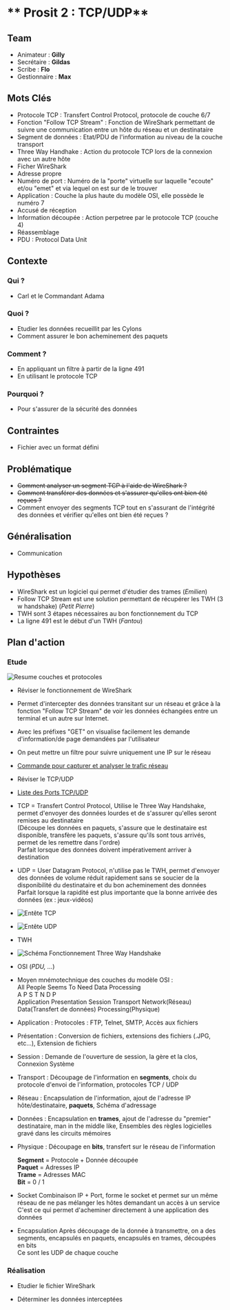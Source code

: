 # ** Prosit 2 : TCP/UDP**

## Team
 * Animateur : **Gilly**
 * Secrétaire : **Gildas**
 * Scribe : **Flo**
 * Gestionnaire : **Max**

## Mots Clés
 * Protocole TCP : Transfert Control Protocol, protocole de couche 6/7
 * Fonction "Follow TCP Stream" : Fonction de WireShark permettant de suivre une communication entre un hôte du réseau et un destinataire
 * Segment de données : Etat/PDU de l'information au niveau de la couche transport
 * Three Way Handhake : Action du protocole TCP lors de la connexion avec un autre hôte
 * Ficher WireShark
 * Adresse propre
 * Numéro de port : Numéro de la "porte" virtuelle sur laquelle "ecoute" et/ou "emet" et via lequel on est sur de le trouver
 * Application : Couche la plus haute du modèle OSI, elle possède le numéro 7
 * Accusé de réception
 * Information découpée : Action perpetree par le protocole TCP (couche 4)
 * Réassemblage
 * PDU : Protocol Data Unit

## Contexte

### Qui ?
 * Carl et le Commandant Adama

### Quoi ?
 * Etudier les données recueillit par les Cylons  
 * Comment assurer le bon acheminement des paquets
  
### Comment ?
 * En appliquant un filtre à partir de la ligne 491  
 * En utilisant le protocole TCP

### Pourquoi ?
 * Pour s'assurer de la sécurité des données

## Contraintes
 * Fichier avec un format défini

## Problématique
 * ~~Comment analyser un segment TCP à l'aide de WireShark ?~~
 * ~~Comment transférer des données et s'assurer qu'elles ont bien été reçues ?~~
 * Comment envoyer des segments TCP tout en s'assurant de l'intégrité des données et vérifier qu'elles ont bien été reçues ?

## Généralisation
 * Communication

## Hypothèses
 * WireShark est un logiciel qui permet d'étudier des trames (*Emilien*)
 * Follow TCP Stream est une solution permettant de récupérer les TWH (3 w handshake) (*Petit Pierre*)
 * TWH sont 3 étapes nécessaires au bon fonctionnement du TCP
 * La ligne 491 est le début d'un TWH (*Fantou*)

## Plan d'action
### Etude

![Resume couches et protocoles](https://scontent-cdt1-1.xx.fbcdn.net/v/t34.0-12/24829099_2051089478504637_1961973267_n.png?oh=8755a5881940a7680b6421b077225641&oe=5A2B2886)

 * Réviser le fonctionnement de WireShark
  * Permet d'intercepter des données transitant sur un réseau et grâce à la fonction "Follow TCP Stream" de voir les données échangées entre un terminal et un autre sur Internet.
  * Avec les préfixes "GET" on visualise facilement les demande d'information/de page demandées par l'utilisateur
  * On peut mettre un filtre pour suivre uniquement une IP sur le réseau
  * [Commande pour capturer et analyser le trafic réseau](https://blog.nicolargo.com/2011/05/capturer-et-analyser-un-trafic-reseau-avec-wireshark.html)

 * Réviser le TCP/UDP
  * [Liste des Ports TCP/UDP](http://www.frameip.com/liste-des-ports-tcp-udp/)
  * TCP = Transfert Control Protocol, Utilise le Three Way Handshake, permet d'envoyer des données lourdes et de s'assurer qu'elles seront remises au destinataire  
  (Découpe les données en paquets, s'assure que le destinataire est disponible, transfère les paquets, s'assure qu'ils sont tous arrivés, permet de les remettre dans l'ordre)  
  Parfait lorsque des données doivent impérativement arriver à destination

  * UDP = User Datagram Protocol, n'utilise pas le TWH, permet d'envoyer des données de volume réduit rapidement sans se soucier de la disponibilité du destinataire et du bon acheminement des données  
  Parfait lorsque la rapidité est plus importante que la bonne arrivée des données (ex : jeux-vidéos)

  * ![Entête TCP](http://www.frameip.com/wp-content/uploads/entete-tcp-entete-tcp.gif)

  * ![Entête UDP](http://www.frameip.com/wp-content/uploads/entete-udp-entete-udp.gif)

 * TWH
  * ![Schéma Fonctionnement Three Way Handshake](https://static.lwn.net/images/2012/tfo/3whs.png)

 * OSI (*PDU, ...*)
  * Moyen mnémotechnique des couches du modèle OSI :  
  All People Seems To Need Data Processing  
  A P S T N D P  
  Application Presentation Session Transport Network(Réseau) Data(Transfert de données) Processing(Physique)

  * Application : Protocoles : FTP, Telnet, SMTP, Accès aux fichiers
  * Présentation : Conversion de fichiers, extensions des fichiers (.JPG, etc…), Extension de fichiers
  * Session : Demande de l'ouverture de session, la gère et la clos, Connexion Système
  * Transport : Découpage de l'information en **segments**, choix du protocole d'envoi de l'information, protocoles TCP / UDP
  * Réseau : Encapsulation de l'information, ajout de l'adresse IP hôte/destinataire, **paquets**, Schéma d'adressage
  * Données : Encapsulation en **trames**, ajout de l'adresse du "premier" destinataire, man in the middle like, Ensembles des règles logicielles gravé dans les circuits mémoires
  * Physique : Découpage en **bits**, transfert sur le réseau de l'information

    **Segment** = Protocole + Donnée découpée  
  **Paquet** = Adresses IP  
  **Trame** = Adresses MAC  
  **Bit** = 0 / 1

 * Socket
 Combinaison IP + Port, forme le socket et permet sur un même réseau de ne pas mélanger les hôtes demandant un accès à un service  
 C'est ce qui permet d'acheminer directement à une application des données

 * Encapsulation
 Après découpage de la donnée à transmettre, on a des segments, encapsulés en paquets, encapsulés en trames, découpées en bits  
 Ce sont les UDP de chaque couche

### Réalisation
 * Etudier le fichier WireShark

 * Déterminer les données interceptées
